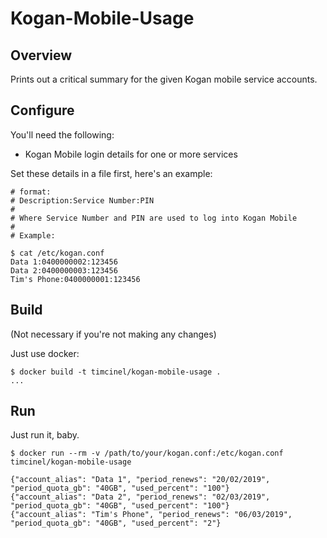# Kogan-Mobile-Usage

## Overview

Prints out a critical summary for the given Kogan mobile service
accounts.

## Configure

You'll need the following:

* Kogan Mobile login details for one or more services

Set these details in a file first, here's an example:

```
# format:
# Description:Service Number:PIN
#
# Where Service Number and PIN are used to log into Kogan Mobile
#
# Example:

$ cat /etc/kogan.conf
Data 1:0400000002:123456
Data 2:0400000003:123456
Tim's Phone:0400000001:123456
```

## Build

(Not necessary if you're not making any changes)

Just use docker:

```
$ docker build -t timcinel/kogan-mobile-usage .
...
```

## Run

Just run it, baby.

```
$ docker run --rm -v /path/to/your/kogan.conf:/etc/kogan.conf timcinel/kogan-mobile-usage

{"account_alias": "Data 1", "period_renews": "20/02/2019", "period_quota_gb": "40GB", "used_percent": "100"}
{"account_alias": "Data 2", "period_renews": "02/03/2019", "period_quota_gb": "40GB", "used_percent": "100"}
{"account_alias": "Tim's Phone", "period_renews": "06/03/2019", "period_quota_gb": "40GB", "used_percent": "2"}
```
